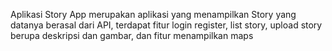 Aplikasi Story App merupakan aplikasi yang menampilkan Story yang datanya berasal dari API, terdapat fitur login register, list story, upload story berupa deskripsi dan gambar, dan fitur menampilkan maps
